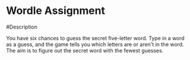 # Wordle Assignment

#Description

You have six chances to guess the secret five-letter word. Type in a word as a guess, and the game tells you which letters are or aren't in the word. The aim is to figure out the secret word with the fewest guesses.
